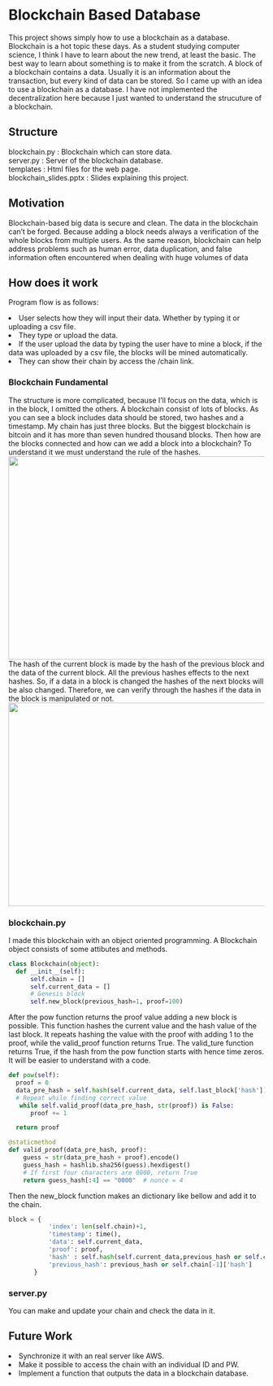 # Blockchain Based Database
This project shows simply how to use a blockchain as a database. Blockchain is a hot topic these days. As a student studying computer science, I think I have to learn about the new trend, at least the basic. The best way to learn about something is to make it from the scratch. A block of a blockchain contains a data. Usually it is an information about the transaction, but every kind of data can be stored. So I came up with an idea to use a blockchain as a database. I have not implemented the decentralization here because I just wanted to understand the strucuture of a blockchain.

## Structure
blockchain.py : Blockchain which can store data.<br>
server.py : Server of the blockchain database.<br>
templates : Html files for the web page.<br>
blockchain_slides.pptx : Slides explaining this project.<br>

## Motivation
Blockchain-based big data is secure and clean. The data in the blockchain can’t be forged. Because adding a block needs always a verification of the whole blocks from multiple users. As the same reason, blockchain can help address problems such as human error, data duplication, and false information often encountered when dealing with huge volumes of data

## How does it work
Program flow is as follows:
<li> User selects how they will input their data. Whether by typing it or uploading a csv file.
<li> They type or upload the data.
<li> If the user upload the data by typing the user have to mine a block, if the data was uploaded by a csv file, the blocks will be mined automatically.
<li> They can show their chain by access the /chain link.

### Blockchain Fundamental
The structure is more complicated, because I’ll focus on the data, which is in the block, I omitted the others. A blockchain consist of lots of blocks. As you can see a block includes data should be stored, two hashes and a timestamp. My chain has just three blocks. But the biggest blockchain is bitcoin and it has more than seven hundred thousand blocks. Then how are the blocks connected and how can we add a block into a blockchain? To understand it we must understand the rule of the hashes.<br>
<img src="https://user-images.githubusercontent.com/62208537/187311744-801bc3b2-6641-4aba-9f0c-be5bb7486d46.png" width="800" height="400"/><br>
The hash of the current block is made by the hash of the previous block and the data of the current block. All the previous hashes effects to the next hashes. So, if a data in a block is changed the hashes of the next blocks will be also changed. Therefore, we can verify through the hashes if the data in the block is manipulated or not. 
<img src="https://user-images.githubusercontent.com/62208537/187312319-3b225071-e4ef-4fe0-a804-7b6e1128a059.png" width="800" height="400"/><br>

### blockchain.py
 I made this blockchain with an object oriented programming. A Blockchain object consists of some attibutes and methods.
 ```Python
 class Blockchain(object):
   def __init__(self):
       self.chain = []
       self.current_data = []
       # Genesis block
       self.new_block(previous_hash=1, proof=100)
 ```
 After the pow function returns the proof value adding a new block is possible. This function hashes the current value and the hash value of the last block. It repeats hashing the value with the proof with adding 1 to the proof, while the valid_proof function returns True. The valid_ture function returns True, if the hash from the pow function starts with hence time zeros. It will be easier to understand with a code.
```Python
def pow(self):
  proof = 0
  data_pre_hash = self.hash(self.current_data, self.last_block['hash'])
  # Repeat while finding correct value
   while self.valid_proof(data_pre_hash, str(proof)) is False:
      proof += 1

  return proof

@staticmethod
def valid_proof(data_pre_hash, proof):
    guess = str(data_pre_hash + proof).encode()
    guess_hash = hashlib.sha256(guess).hexdigest()
    # If first four characters are 0000, return True
    return guess_hash[:4] == "0000"  # nonce = 4
```
 Then the new_block function makes an dictionary like bellow and add it to the chain.
 ```Python
block = {
            'index': len(self.chain)+1,
            'timestamp': time(),
            'data': self.current_data,
            'proof': proof,
            'hash' : self.hash(self.current_data,previous_hash or self.chain[-1]['hash']),
            'previous_hash': previous_hash or self.chain[-1]['hash']
        }
 ```
### server.py
You can make and update your chain and check the data in it.

## Future Work
 <li> Synchronize it with an real server like AWS.
 <li> Make it possible to access the chain with an individual ID and PW.
 <li> Implement a function that outputs the data in a blockchain database.

